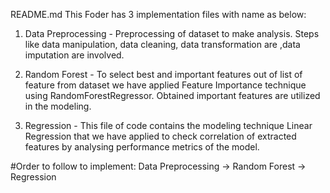 README.md
This Foder has 3 implementation files with name as below:
1) Data Preprocessing - Preprocessing of dataset to make analysis. Steps like data manipulation, data cleaning, data transformation are                           ,data imputation are involved.

2) Random Forest - To select best and important features out of list of feature from dataset we have applied Feature Importance technique                    using RandomForestRegressor. Obtained important features are utilized in the modeling.

3) Regression -  This file of code contains the modeling technique Linear Regression that we have applied to check correlation of                          extracted features by analysing performance metrics of the model.

#Order to follow to implement:
Data Preprocessing -> Random Forest -> Regression
